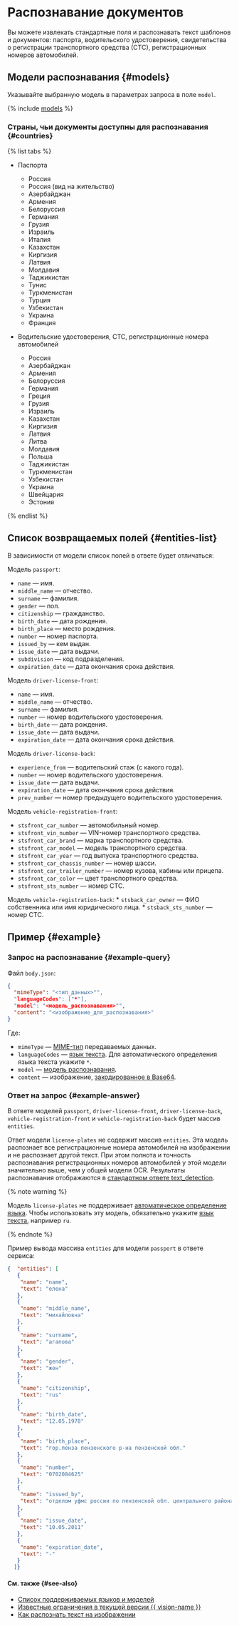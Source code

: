# Распознавание документов

Вы можете извлекать стандартные поля и распознавать текст шаблонов и документов: паспорта, водительского удостоверения, свидетельства о регистрации транспортного средства (СТС), регистрационных номеров автомобилей.

## Модели распознавания {#models}

Указывайте выбранную модель в параметрах запроса в поле `model`.

{% include [models](../../../_includes/vision/models-templates.md) %}

### Страны, чьи документы доступны для распознавания {#countries}

{% list tabs %}

- Паспорта

  * Россия
  * Россия (вид на жительство)
  * Азербайджан
  * Армения
  * Белоруссия
  * Германия
  * Грузия
  * Израиль
  * Италия
  * Казахстан
  * Киргизия
  * Латвия
  * Молдавия
  * Таджикистан
  * Тунис
  * Туркменистан
  * Турция
  * Узбекистан
  * Украина
  * Франция

- Водительские удостоверения, СТС, регистрационные номера автомобилей

  * Россия
  * Азербайджан
  * Армения
  * Белоруссия
  * Германия
  * Греция
  * Грузия
  * Израиль
  * Казахстан
  * Киргизия
  * Латвия
  * Литва
  * Молдавия
  * Польша
  * Таджикистан
  * Туркменистан
  * Узбекистан
  * Украина
  * Швейцария
  * Эстония

{% endlist %}

## Список возвращаемых полей {#entities-list}

В зависимости от модели список полей в ответе будет отличаться:

Модель `passport`:
  * `name` — имя.
  * `middle_name` — отчество.
  * `surname` — фамилия.
  * `gender` — пол.
  * `citizenship` — гражданство.
  * `birth_date` — дата рождения.
  * `birth_place` — место рождения.
  * `number` — номер паспорта.
  * `issued_by` — кем выдан.
  * `issue_date` — дата выдачи.
  * `subdivision` — код подразделения.
  * `expiration_date` — дата окончания срока действия.


Модель `driver-license-front`:
  * `name` — имя.
  * `middle_name` — отчество.
  * `surname` — фамилия.
  * `number` — номер водительского удостоверения.
  * `birth_date` — дата рождения.
  * `issue_date` — дата выдачи.
  * `expiration_date` — дата окончания срока действия.
    
Модель `driver-license-back`:
  * `experience_from` — водительский стаж (с какого года).
  * `number` — номер водительского удостоверения.
  * `issue_date` — дата выдачи.
  * `expiration_date` — дата окончания срока действия.
  * `prev_number` — номер предыдущего водительского удостоверения.

Модель `vehicle-registration-front`:
  * `stsfront_car_number` — автомобильный номер.
  * `stsfront_vin_number` — VIN-номер транспортного средства.
  * `stsfront_car_brand` — марка транспортного средства.
  * `stsfront_car_model` — модель транспортного средства.
  * `stsfront_car_year` — год выпуска транспортного средства.
  * `stsfront_car_chassis_number` — номер шасси.
  * `stsfront_car_trailer_number` — номер кузова, кабины или прицепа.
  * `stsfront_car_color` — цвет транспортного средства.
  * `stsfront_sts_number` — номер СТС.

Модель `vehicle-registration-back`:
    * `stsback_car_owner` — ФИО собственника или имя юридического лица.
    * `stsback_sts_number` — номер СТС.

## Пример {#example}

### Запрос на распознавание {#example-query}

Файл `body.json`:

```json
{
  "mimeType": "<тип_данных>"",
  "languageCodes": ["*"],
  "model": "<модель_распознавания>"",
  "content": "<изображение_для_распознавания>"
}
```

Где:

* `mimeType` — [MIME-тип](https://ru.wikipedia.org/wiki/Список_MIME-типов) передаваемых данных.
* `languageCodes` — [язык текста](supported-languages.md). Для автоматического определения языка текста укажите `*`.
* `model` — [модель распознавания](index.md#models).
* `content` — изображение, [закодированное в Base64](../../operations/base64-encode.md).

### Ответ на запрос {#example-answer}

В ответе моделей `passport`, `driver-license-front`, `driver-license-back`, `vehicle-registration-front` и `vehicle-registration-back` будет массив `entities`.

Ответ модели `license-plates` не содержит массив `entities`. Эта модель распознает все регистрационные номера автомобилей на изображении и не распознает другой текст. При этом полнота и точность распознавания регистрационных номеров автомобилей у этой модели значительно выше, чем у общей модели OCR. Результаты распознавания отображаются в [стандартном ответе text_detection](../ocr/index.md#response).

{% note warning %}

Модель `license-plates` не поддерживает [автоматическое определение языка](../../operations/ocr/text-detection-image.md#ocr-api-recognition). Чтобы использовать эту модель, обязательно укажите [язык текста](./supported-languages.md), например `ru`.

{% endnote %}

Пример вывода массива `entities` для модели `passport` в ответе сервиса:

```json
{  "entities": [
   {
    "name": "name",
    "text": "елена"
   },
   {
    "name": "middle_name",
    "text": "михайловна"
   },
   {
    "name": "surname",
    "text": "агапова"
   },
   {
    "name": "gender",
    "text": "жен"
   },
   {
    "name": "citizenship",
    "text": "rus"
   },
   {
    "name": "birth_date",
    "text": "12.05.1978"
   },
   {
    "name": "birth_place",
    "text": "гор.пенза пензенского р-на пензенской обл."
   },
   {
    "name": "number",
    "text": "0702084625"
   },
   {
    "name": "issued_by",
    "text": "отделом уфмс россии по пензенской обл. центрального района гор.пенза."
   },
   {
    "name": "issue_date",
    "text": "10.05.2011"
   },
   {
    "name": "expiration_date",
    "text": "-"
   }
  ]}
```

#### См. также {#see-also}

* [Список поддерживаемых языков и моделей](supported-languages.md)
* [Известные ограничения в текущей версии {{ vision-name }}](known-issues.md)
* [Как распознать текст на изображении](../../operations/ocr/text-detection-image.md)